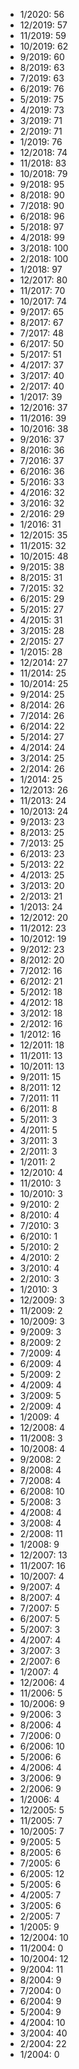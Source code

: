 *  1/2020: 56
*  12/2019: 57
*  11/2019: 59
*  10/2019: 62
*  9/2019: 60
*  8/2019: 63
*  7/2019: 63
*  6/2019: 76
*  5/2019: 75
*  4/2019: 73
*  3/2019: 71
*  2/2019: 71
*  1/2019: 76
*  12/2018: 74
*  11/2018: 83
*  10/2018: 79
*  9/2018: 95
*  8/2018: 90
*  7/2018: 90
*  6/2018: 96
*  5/2018: 97
*  4/2018: 99
*  3/2018: 100
*  2/2018: 100
*  1/2018: 97
*  12/2017: 80
*  11/2017: 70
*  10/2017: 74
*  9/2017: 65
*  8/2017: 67
*  7/2017: 48
*  6/2017: 50
*  5/2017: 51
*  4/2017: 37
*  3/2017: 40
*  2/2017: 40
*  1/2017: 39
*  12/2016: 37
*  11/2016: 39
*  10/2016: 38
*  9/2016: 37
*  8/2016: 36
*  7/2016: 37
*  6/2016: 36
*  5/2016: 33
*  4/2016: 32
*  3/2016: 32
*  2/2016: 29
*  1/2016: 31
*  12/2015: 35
*  11/2015: 32
*  10/2015: 48
*  9/2015: 38
*  8/2015: 31
*  7/2015: 32
*  6/2015: 29
*  5/2015: 27
*  4/2015: 31
*  3/2015: 28
*  2/2015: 27
*  1/2015: 28
*  12/2014: 27
*  11/2014: 25
*  10/2014: 25
*  9/2014: 25
*  8/2014: 26
*  7/2014: 26
*  6/2014: 22
*  5/2014: 27
*  4/2014: 24
*  3/2014: 25
*  2/2014: 26
*  1/2014: 25
*  12/2013: 26
*  11/2013: 24
*  10/2013: 24
*  9/2013: 23
*  8/2013: 25
*  7/2013: 25
*  6/2013: 23
*  5/2013: 22
*  4/2013: 25
*  3/2013: 20
*  2/2013: 21
*  1/2013: 24
*  12/2012: 20
*  11/2012: 23
*  10/2012: 19
*  9/2012: 23
*  8/2012: 20
*  7/2012: 16
*  6/2012: 21
*  5/2012: 18
*  4/2012: 18
*  3/2012: 18
*  2/2012: 16
*  1/2012: 16
*  12/2011: 18
*  11/2011: 13
*  10/2011: 13
*  9/2011: 15
*  8/2011: 12
*  7/2011: 11
*  6/2011: 8
*  5/2011: 3
*  4/2011: 5
*  3/2011: 3
*  2/2011: 3
*  1/2011: 2
*  12/2010: 4
*  11/2010: 3
*  10/2010: 3
*  9/2010: 2
*  8/2010: 4
*  7/2010: 3
*  6/2010: 1
*  5/2010: 2
*  4/2010: 2
*  3/2010: 4
*  2/2010: 3
*  1/2010: 3
*  12/2009: 3
*  11/2009: 2
*  10/2009: 3
*  9/2009: 3
*  8/2009: 2
*  7/2009: 4
*  6/2009: 4
*  5/2009: 2
*  4/2009: 4
*  3/2009: 5
*  2/2009: 4
*  1/2009: 4
*  12/2008: 4
*  11/2008: 3
*  10/2008: 4
*  9/2008: 2
*  8/2008: 4
*  7/2008: 4
*  6/2008: 10
*  5/2008: 3
*  4/2008: 4
*  3/2008: 4
*  2/2008: 11
*  1/2008: 9
*  12/2007: 13
*  11/2007: 16
*  10/2007: 4
*  9/2007: 4
*  8/2007: 4
*  7/2007: 5
*  6/2007: 5
*  5/2007: 3
*  4/2007: 4
*  3/2007: 3
*  2/2007: 6
*  1/2007: 4
*  12/2006: 4
*  11/2006: 5
*  10/2006: 9
*  9/2006: 3
*  8/2006: 4
*  7/2006: 0
*  6/2006: 10
*  5/2006: 6
*  4/2006: 4
*  3/2006: 9
*  2/2006: 9
*  1/2006: 4
*  12/2005: 5
*  11/2005: 7
*  10/2005: 7
*  9/2005: 5
*  8/2005: 6
*  7/2005: 6
*  6/2005: 12
*  5/2005: 6
*  4/2005: 7
*  3/2005: 6
*  2/2005: 7
*  1/2005: 9
*  12/2004: 10
*  11/2004: 0
*  10/2004: 12
*  9/2004: 11
*  8/2004: 9
*  7/2004: 0
*  6/2004: 9
*  5/2004: 9
*  4/2004: 10
*  3/2004: 40
*  2/2004: 22
*  1/2004: 0